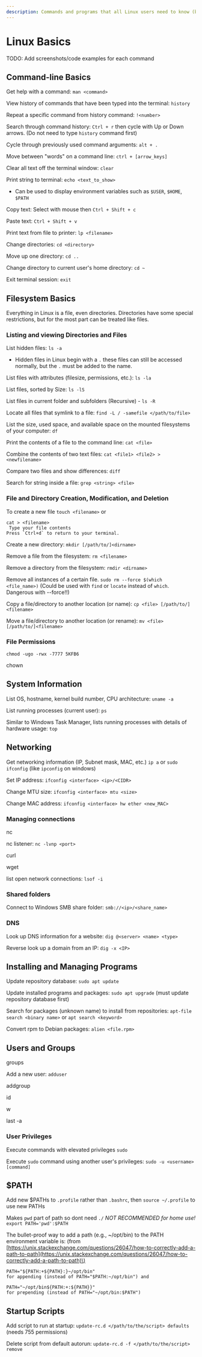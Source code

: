 ```yaml
---
description: Commands and programs that all Linux users need to know (but many don't!)
---
```


# Linux Basics

TODO: Add screenshots/code examples for each command

## Command-line Basics

Get help with a command: `man <command>`

View history of commands that have been typed into the terminal: `history`

Repeat a specific command from history command: `!<number>`

Search through command history: `Ctrl + r` then cycle with Up or Down arrows. \(Do not need to type `history` command first\)

Cycle through previously used command arguments: `alt + .`

Move between "words" on a command line: `ctrl + [arrow_keys]`

Clear all text off the terminal window: `clear`

Print string to terminal: `echo <text_to_show>`

* Can be used to display environment variables such as `$USER`, `$HOME`, `$PATH`

Copy text: Select with mouse then `Ctrl + Shift + c`

Paste text: `Ctrl + Shift + v`

Print text from file to printer: `lp <filename>`

Change directories: `cd <directory>`

Move up one directory: `cd ..`

Change directory to current user's home directory: `cd ~`

Exit terminal session: `exit`

## Filesystem Basics

Everything in Linux is a file, even directories. Directories have some special restrictions, but for the most part can be treated like files.

### Listing and viewing Directories and Files

List hidden files: `ls -a`

* Hidden files in Linux begin with a `.` these files can still be accessed normally, but the `.` must be added to the name.

List files with attributes \(filesize, permissions, etc.\): `ls -la`

List files, sorted by Size: `ls -lS`

List files in current folder and subfolders \(Recursive\) - `ls -R`

Locate all files that symlink to a file: `find -L / -samefile </path/to/file>`

List the size, used space, and available space on the mounted filesystems of your computer: `df`

Print the contents of a file to the command line: `cat <file>`

Combine the contents of two text files: `cat <file1> <file2> > <newfilename>`

Compare two files and show differences: `diff`

Search for string inside a file: `grep <string> <file>`

### File and Directory Creation, Modification, and Deletion

To create a new file `touch <filename>` or

```text
cat > <filename>
 Type your file contents
Press `Ctrl+d` to return to your terminal.
```

Create a new directory: `mkdir [/path/to/]<dirname>`

Remove a file from the filesystem: `rm <filename>`

Remove a directory from the filesystem: `rmdir <dirname>`

Remove all instances of a certain file. `sudo rm --force $(which <file_name>)` \(Could be used with `find` or `locate` instead of `which`. Dangerous with --force!!\)

Copy a file/directory to another location \(or name\): `cp <file> [/path/to/]<filename>`

Move a file/directory to another location \(or rename\): `mv <file> [/path/to/]<filename>`

### File Permissions

`chmod -ugo -rwx -7777 5KFB6`

chown

## System Information

List OS, hostname, kernel build number, CPU architecture: `uname -a`

List running processes \(current user\): `ps`

Similar to Windows Task Manager, lists running processes with details of hardware usage: `top`

## Networking

Get networking information \(IP, Subnet mask, MAC, etc.\) `ip a` or `sudo ifconfig` \(like `ipconfig` on windows\)

Set IP address: `ifconfig <interface> <ip>/<CIDR>`

Change MTU size: `ifconfig <interface> mtu <size>`

Change MAC address: `ifconfig <interface> hw ether <new_MAC>`

### Managing connections

nc

nc listener: `nc -lvnp <port>`

curl

wget

list open network connections: `lsof -i`

### Shared folders

Connect to Windows SMB share folder: `smb://<ip>/<share_name>`

### DNS

Look up DNS information for a website: `dig @<server> <name> <type>`

Reverse look up a domain from an IP: `dig -x <IP>`

## Installing and Managing Programs

Update repository database: `sudo apt update`

Update installed programs and packages: `sudo apt upgrade` \(must update repository database first\)

Search for packages \(unknown name\) to install from repositories: `apt-file search <binary name>` or `apt search <keyword>`

Convert rpm to Debian packages: `alien <file.rpm>`

## Users and Groups

groups

Add a new user: `adduser`

addgroup

id

w

last -a

### User Privileges

Execute commands with elevated privileges `sudo`

Execute `sudo` command using another user's privileges: `sudo -u <username> [command]`

## $PATH

Add new $PATHs to `.profile` rather than `.bashrc`, then `source ~/.profile` to use new PATHs

Makes `pwd` part of path so dont need `./` _NOT RECOMMENDED for home use!_ `export PATH='pwd':$PATH`

The bullet-proof way to add a path \(e.g., ~/opt/bin\) to the PATH environment variable is: \(from [https://unix.stackexchange.com/questions/26047/how-to-correctly-add-a-path-to-path](https://unix.stackexchange.com/questions/26047/how-to-correctly-add-a-path-to-path)\)

```text
PATH="${PATH:+${PATH}:}~/opt/bin"
for appending (instead of PATH="$PATH:~/opt/bin") and

PATH="~/opt/bin${PATH:+:${PATH}}"
for prepending (instead of PATH="~/opt/bin:$PATH")
```

## Startup Scripts

Add script to run at startup: `update-rc.d </path/to/the/script> defaults` \(needs 755 permissions\)

Delete script from default autorun: `update-rc.d -f </path/to/the/script> remove`

